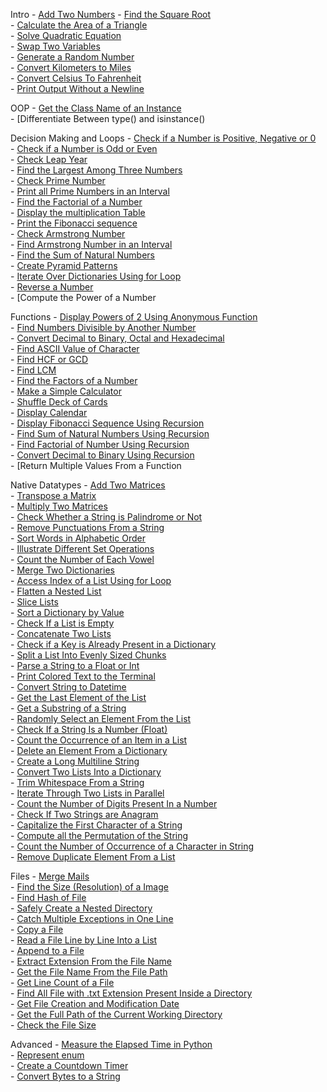 Intro
      - [Add Two Numbers](/13.%20Examples/01.%20Add%20Two%20Numbers.py)
      - [Find the Square Root](/13.%20Examples/02.%20Find%20the%20Square%20Root.py)      
      - [Calculate the Area of a Triangle](/13.%20Examples/03.%20Calculate%20the%20Area%20of%20a%20Triangle.py)      
      - [Solve Quadratic Equation](/13.%20Examples/04.%20Solve%20Quadratic%20Equation.py)      
      - [Swap Two Variables](/13.%20Examples/05.%20Swap%20Two%20Variables.py)      
      - [Generate a Random Number](/13.%20Examples/06.%20Generate%20a%20Random%20Number.py)      
      - [Convert Kilometers to Miles](/13.%20Examples/07.%20Convert%20KM%20to%20Miles.py)      
      - [Convert Celsius To Fahrenheit](/13.%20Examples/08.%20Convert%20Celsius%20To%20Fahrenheit.py)      
      - [Print Output Without a Newline](/13.%20Examples/09.%20Print%20Output%20Without%20a%20Newline.py)      


OOP
      - [Get the Class Name of an Instance]()      
      - [Differentiate Between type() and isinstance()


Decision Making and Loops
      - [Check if a Number is Positive, Negative or 0]()      
      - [Check if a Number is Odd or Even]()      
      - [Check Leap Year]()      
      - [Find the Largest Among Three Numbers]()      
      - [Check Prime Number]()      
      - [Print all Prime Numbers in an Interval]()      
      - [Find the Factorial of a Number]()      
      - [Display the multiplication Table]()      
      - [Print the Fibonacci sequence]()      
      - [Check Armstrong Number]()      
      - [Find Armstrong Number in an Interval]()      
      - [Find the Sum of Natural Numbers]()      
      - [Create Pyramid Patterns]()      
      - [Iterate Over Dictionaries Using for Loop]()      
      - [Reverse a Number]()      
      - [Compute the Power of a Number
      


Functions
      - [Display Powers of 2 Using Anonymous Function]()      
      - [Find Numbers Divisible by Another Number]()      
      - [Convert Decimal to Binary, Octal and Hexadecimal]()      
      - [Find ASCII Value of Character]()      
      - [Find HCF or GCD]()      
      - [Find LCM]()      
      - [Find the Factors of a Number]()      
      - [Make a Simple Calculator]()      
      - [Shuffle Deck of Cards]()      
      - [Display Calendar]()      
      - [Display Fibonacci Sequence Using Recursion]()      
      - [Find Sum of Natural Numbers Using Recursion]()      
      - [Find Factorial of Number Using Recursion]()      
      - [Convert Decimal to Binary Using Recursion]()      
      - [Return Multiple Values From a Function
      


Native Datatypes
      - [Add Two Matrices]()      
      - [Transpose a Matrix]()      
      - [Multiply Two Matrices]()      
      - [Check Whether a String is Palindrome or Not]()      
      - [Remove Punctuations From a String]()      
      - [Sort Words in Alphabetic Order]()      
      - [Illustrate Different Set Operations]()      
      - [Count the Number of Each Vowel]()      
      - [Merge Two Dictionaries]()      
      - [Access Index of a List Using for Loop]()      
      - [Flatten a Nested List]()      
      - [Slice Lists]()      
      - [Sort a Dictionary by Value]()      
      - [Check If a List is Empty]()      
      - [Concatenate Two Lists]()      
      - [Check if a Key is Already Present in a Dictionary]()      
      - [Split a List Into Evenly Sized Chunks]()      
      - [Parse a String to a Float or Int]()      
      - [Print Colored Text to the Terminal]()      
      - [Convert String to Datetime]()      
      - [Get the Last Element of the List]()      
      - [Get a Substring of a String]()      
      - [Randomly Select an Element From the List]()      
      - [Check If a String Is a Number (Float)]()      
      - [Count the Occurrence of an Item in a List]()      
      - [Delete an Element From a Dictionary]()      
      - [Create a Long Multiline String]()      
      - [Convert Two Lists Into a Dictionary]()      
      - [Trim Whitespace From a String]()      
      - [Iterate Through Two Lists in Parallel]()      
      - [Count the Number of Digits Present In a Number]()      
      - [Check If Two Strings are Anagram]()      
      - [Capitalize the First Character of a String]()      
      - [Compute all the Permutation of the String]()      
      - [Count the Number of Occurrence of a Character in String]()      
      - [Remove Duplicate Element From a List]()      


Files
      - [Merge Mails]()      
      - [Find the Size (Resolution) of a Image]()      
      - [Find Hash of File]()      
      - [Safely Create a Nested Directory]()      
      - [Catch Multiple Exceptions in One Line]()      
      - [Copy a File]()      
      - [Read a File Line by Line Into a List]()      
      - [Append to a File]()      
      - [Extract Extension From the File Name]()      
      - [Get the File Name From the File Path]()      
      - [Get Line Count of a File]()      
      - [Find All File with .txt Extension Present Inside a Directory]()      
      - [Get File Creation and Modification Date]()      
      - [Get the Full Path of the Current Working Directory]()      
      - [Check the File Size]()      


Advanced
      - [Measure the Elapsed Time in Python]()      
      - [Represent enum]()      
      - [Create a Countdown Timer]()      
      - [Convert Bytes to a String]()      



